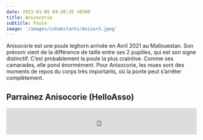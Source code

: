 ```yaml
---
date: 2021-01-05 04:20:35 +0300
title: Anisocorie
subtitle: Poule
image: '/images/inhabitants/Aniso+3.jpeg'
---
```


Anisocorie est une poule leghorn arrivée en Avril 2021 au Mallouestan. Son prénom vient de la différence de taille entre ses 2 pupilles, qui est son signe distinctif. C’est probablement la poule la plus craintive. Comme ses camarades, elle pond énormément. Pour Anisocorie, les mues sont des moments de repos du corps très importants, où la ponte peut s’arrêter complètement.

## Parrainez Anisocorie (HelloAsso)

<iframe id="haWidget" allowtransparency="true" src="https://www.helloasso.com/associations/mallouestan-association/formulaires/3/widget-bouton" style="width: 100%; height: 70px; border: none;"></iframe>